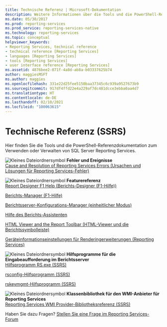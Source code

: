```yaml
---
title: Technische Referenz | Microsoft-Dokumentation
description: Weitere Informationen über die Tools und die PowerShell-Referenzdokumentation zum Verwenden oder Verwalten der SQL Server Reporting Services.
ms.date: 05/30/2017
ms.prod: reporting-services
ms.prod_service: reporting-services-native
ms.technology: reporting-services
ms.topic: conceptual
helpviewer_keywords:
- Reporting Services, technical reference
- technical reference [Reporting Services]
- languages [Reporting Services]
- tools [Reporting Services]
- user interface reference [Reporting Services]
ms.assetid: 4876bee2-071f-4a8d-ab8a-b03337625b74
author: maggiesMSFT
ms.author: maggies
ms.openlocfilehash: 331e22d25fee5150baa37345c6c939a9527673b9
ms.sourcegitcommit: 917df4ffd22e4a229af7dc481dcce3ebba0aa4d7
ms.translationtype: HT
ms.contentlocale: de-DE
ms.lasthandoff: 02/10/2021
ms.locfileid: "100063615"
---
```

# <a name="technical-reference-ssrs"></a>Technische Referenz (SSRS)

  Hier finden Sie die Tools und die PowerShell-Referenzdokumentation zum Verwenden oder Verwalten von SQL Server Reporting Services.  
  
 ![Kleines Dateiordnersymbol](/analysis-services/analysis-services/media/filefolder-small.png "Kleines Dateiordnersymbol") **Fehler und Ereignisse**  
 [Cause and Resolution of Reporting Services Errors (Ursachen und Lösungen für Reporting Services-Fehler)](../reporting-services/troubleshooting/cause-and-resolution-of-reporting-services-errors.md)  
  
 ![Kleines Dateiordnersymbol](/analysis-services/analysis-services/media/filefolder-small.png "Kleines Dateiordnersymbol") **Featurereferenz**  
 [Report Designer F1 Help (Berichts-Designer (F1-Hilfe))](../reporting-services/tools/report-designer-f1-help.md)  
  
 [Berichts-Manager (F1-Hilfe)](./web-portal-ssrs-native-mode.md)  
  
 [Berichtsserver-Konfigurations-Manager &#40;einheitlicher Modus&#41;](../reporting-services/install-windows/reporting-services-configuration-manager-native-mode.md)  
  
 [Hilfe des Berichts-Assistenten](/previous-versions/sql/sql-server-2016/ms186558(v=sql.130))  
  
 [HTML Viewer and the Report Toolbar (HTML-Viewer und die Berichtssymbolleiste)](../reporting-services/html-viewer-and-the-report-toolbar.md)  
  
 [Geräteinformationseinstellungen für Renderingerweiterungen &#40;Reporting Services&#41;](../reporting-services/device-information-settings-for-rendering-extensions-reporting-services.md)  
  
 ![Kleines Dateiordnersymbol](/analysis-services/analysis-services/media/filefolder-small.png "Kleines Dateiordnersymbol") **Hilfsprogramme für die Eingabeaufforderung im Berichtsserver**  
 [Hilfsprogramm RS.exe (SSRS)](../reporting-services/tools/rs-exe-utility-ssrs.md)  
  
 [rsconfig-Hilfsprogramm (SSRS)](../reporting-services/tools/rsconfig-utility-ssrs.md)  
  
 [rskeymgmt-Hilfsprogramm &#40;SSRS&#41;](../reporting-services/tools/rskeymgmt-utility-ssrs.md)  
  
 ![Kleines Dateiordnersymbol](/analysis-services/analysis-services/media/filefolder-small.png "Kleines Dateiordnersymbol") **Klassenbibliothek für den WMI-Anbieter für Reporting Services**  
 [Reporting Services WMI Provider-Bibliotheksreferenz (SSRS)](../reporting-services/wmi-provider-library-reference/reporting-services-wmi-provider-library-reference-ssrs.md)  

Haben Sie dazu Fragen? [Stellen Sie eine Frage im Reporting Services-Forum](https://go.microsoft.com/fwlink/?LinkId=620231)
